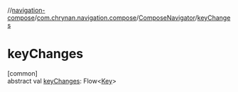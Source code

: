 //[navigation-compose](../../../index.md)/[com.chrynan.navigation.compose](../index.md)/[ComposeNavigator](index.md)/[keyChanges](key-changes.md)

# keyChanges

[common]\
abstract val [keyChanges](key-changes.md): Flow&lt;[Key](index.md)&gt;
